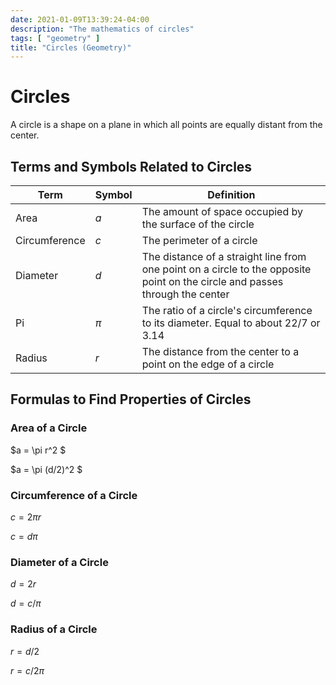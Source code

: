 ```yaml
---
date: 2021-01-09T13:39:24-04:00
description: "The mathematics of circles"
tags: [ "geometry" ]
title: "Circles (Geometry)"
---
```


# Circles

A circle is a shape on a plane in which all points are equally distant from the center.

## Terms and Symbols Related to Circles

| Term          | Symbol | Definition                                                                                                                   |
| ------------- | ------ | ---------------------------------------------------------------------------------------------------------------------------- |
| Area          | $a$    | The amount of space occupied by the surface of the circle                                                                    |
| Circumference | $c$    | The perimeter of a circle                                                                                                    |
| Diameter      | $d$    | The distance of a straight line from one point on a circle to the opposite point on the circle and passes through the center |
| Pi            | $\pi$  | The ratio of a circle's circumference to its diameter. Equal to about $22/7$ or $3.14$                                       |
| Radius        | $r$    | The distance from the center to a point on the edge of a circle                                                              |

## Formulas to Find Properties of Circles

### Area of a Circle

$a = \pi r^2 $

$a = \pi (d/2)^2 $

### Circumference of a Circle

$c = 2 \pi r$

$c = d \pi$

### Diameter of a Circle

$d = 2r$

$d = c/\pi$

### Radius of a Circle

$r = d / 2$

$r = c/2\pi$
